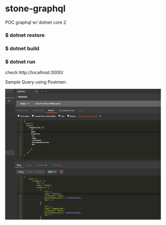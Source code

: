 # stone-graphql
POC graphql w/ dotnet core 2 

### $ dotnet restore
### $ dotnet build
### $ dotnet run

check http://localhost:3000/

Sample Query using Postmen:

![Screenshot](graph.PNG)
